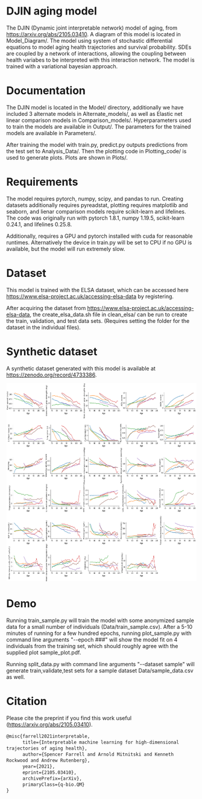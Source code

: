 # DJIN aging model
The DJIN (Dynamic joint interpretable network) model of aging, from https://arxiv.org/abs/2105.03410. A diagram of this model is located in Model_Diagram/. The model using system of stochastic differential equations to model aging health trajectories and survival probability. SDEs are coupled by a network of interactions, allowing the coupling between health variabes to be interpreted with this interaction network. The model is trained with a variational bayesian approach.

# Documentation
The DJIN model is located in the Model/ directory, additionally we have included 3 alternate models in Alternate_models/, as well as Elastic net linear comparison models in Comparison_models/. Hyperparameters used to train the models are available in Output/. The parameters for the trained models are available in Parameters/.

After training the model with train.py, predict.py outputs predictions from the test set to Analysis_Data/. Then the plotting code in Plotting_code/ is used to generate plots. Plots are shown in Plots/.

# Requirements
The model requires pytorch, numpy, scipy, and pandas to run. Creating datasets additionally requires pyreadstat, plotting requires matplotlib and seaborn, and lienar comparison models require scikit-learn and lifelines. The code was originally run with pytorch 1.8.1, numpy 1.19.5, scikit-learn 0.24.1, and lifelines 0.25.8.

Additionally, requires a GPU and pytorch installed with cuda for reasonable runtimes. Alternatively the device in train.py will be set to CPU if no GPU is available, but the model will run extremely slow.

# Dataset
This model is trained with the ELSA dataset, which can be accessed here https://www.elsa-project.ac.uk/accessing-elsa-data by registering. 

After acquiring the dataset from https://www.elsa-project.ac.uk/accessing-elsa-data, the create_elsa_data.sh file in clean_elsa/ can be run to create the train, validation, and test data sets. (Requires setting the folder for the dataset in the individual files).

# Synthetic dataset
A synthetic dataset generated with this model is available at https://zenodo.org/record/4733386.

<p align="center"> 
<img src="synthetic_demo/synthetic_demo.png" width="700" height="525">
</p>

# Demo
Running train_sample.py will train the model with some anonymized sample data for a small number of individuals (Data/train_sample.csv). After a 5-10 minutes of running for a few hundred epochs, running plot_sample.py with command line arguments "--epoch ###" will show the model fit on 4 individuals from the training set, which should roughly agree with the supplied plot sample_plot.pdf.  

Running split_data.py with command line arguments "--dataset sample" will generate train,validate,test sets for a sample dataset Data/sample_data.csv as well.

# Citation
Please cite the preprint if you find this work useful (https://arxiv.org/abs/2105.03410).
```
@misc{farrell2021interpretable,
      title={Interpretable machine learning for high-dimensional trajectories of aging health}, 
      author={Spencer Farrell and Arnold Mitnitski and Kenneth Rockwood and Andrew Rutenberg},
      year={2021},
      eprint={2105.03410},
      archivePrefix={arXiv},
      primaryClass={q-bio.QM}
}
```